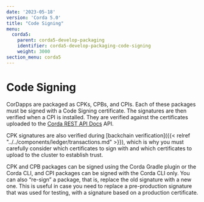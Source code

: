 ```yaml
---
date: '2023-05-18'
version: 'Corda 5.0'
title: "Code Signing"
menu:
  corda5:
    parent: corda5-develop-packaging
    identifier: corda5-develop-packaging-code-signing
    weight: 3000
section_menu: corda5
---
```


# Code Signing

CorDapps are packaged as CPKs, CPBs, and CPIs. Each of these packages must be signed with a Code Signing certificate.
The signatures are then verified when a CPI is installed. They are verified against the certificates
uploaded to the [Corda REST API Docs](https://docs.r3.com/en/platform/corda/5.0-beta/rest-api/C5_OpenAPI.html#tag/Certificates-API) API.

CPK signatures are also verified during [backchain verification]({{< relref "../../components/ledger/transactions.md" >}}),
which is why you must carefully consider which certificates to sign with and which certificates to upload to the cluster to establish trust.

CPK and CPB packages can be signed using the Corda Gradle plugin or the Corda CLI, and CPI packages can be signed with the Corda CLI only.
You can also “re-sign” a package, that is, replace the old signature with a new one.
This is useful in case you need to replace a pre-production signature that was used for testing,
with a signature based on a production certificate.
